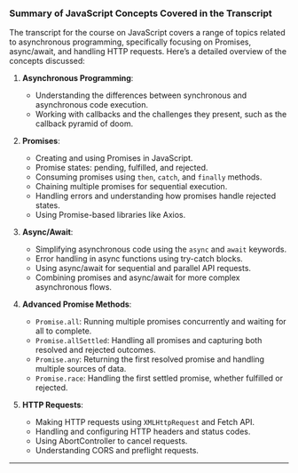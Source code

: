 ### Summary of JavaScript Concepts Covered in the Transcript

The transcript for the course on JavaScript covers a range of topics related to asynchronous programming, specifically focusing on Promises, async/await, and handling HTTP requests. Here’s a detailed overview of the concepts discussed:

1. **Asynchronous Programming**:
    
    - Understanding the differences between synchronous and asynchronous code execution.
    - Working with callbacks and the challenges they present, such as the callback pyramid of doom.
2. **Promises**:
    
    - Creating and using Promises in JavaScript.
    - Promise states: pending, fulfilled, and rejected.
    - Consuming promises using `then`, `catch`, and `finally` methods.
    - Chaining multiple promises for sequential execution.
    - Handling errors and understanding how promises handle rejected states.
    - Using Promise-based libraries like Axios.
3. **Async/Await**:
    
    - Simplifying asynchronous code using the `async` and `await` keywords.
    - Error handling in async functions using try-catch blocks.
    - Using async/await for sequential and parallel API requests.
    - Combining promises and async/await for more complex asynchronous flows.
4. **Advanced Promise Methods**:
    
    - `Promise.all`: Running multiple promises concurrently and waiting for all to complete.
    - `Promise.allSettled`: Handling all promises and capturing both resolved and rejected outcomes.
    - `Promise.any`: Returning the first resolved promise and handling multiple sources of data.
    - `Promise.race`: Handling the first settled promise, whether fulfilled or rejected.
5. **HTTP Requests**:
    
    - Making HTTP requests using `XMLHttpRequest` and Fetch API.
    - Handling and configuring HTTP headers and status codes.
    - Using AbortController to cancel requests.
    - Understanding CORS and preflight requests.

---
